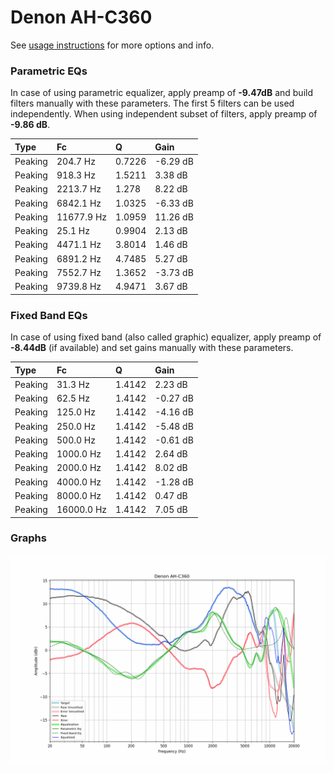 # Denon AH-C360
See [usage instructions](https://github.com/jaakkopasanen/AutoEq#usage) for more options and info.

### Parametric EQs
In case of using parametric equalizer, apply preamp of **-9.47dB** and build filters manually
with these parameters. The first 5 filters can be used independently.
When using independent subset of filters, apply preamp of **-9.86 dB**.

| Type    | Fc         |      Q | Gain     |
|:--------|:-----------|:-------|:---------|
| Peaking | 204.7 Hz   | 0.7226 | -6.29 dB |
| Peaking | 918.3 Hz   | 1.5211 | 3.38 dB  |
| Peaking | 2213.7 Hz  | 1.278  | 8.22 dB  |
| Peaking | 6842.1 Hz  | 1.0325 | -6.33 dB |
| Peaking | 11677.9 Hz | 1.0959 | 11.26 dB |
| Peaking | 25.1 Hz    | 0.9904 | 2.13 dB  |
| Peaking | 4471.1 Hz  | 3.8014 | 1.46 dB  |
| Peaking | 6891.2 Hz  | 4.7485 | 5.27 dB  |
| Peaking | 7552.7 Hz  | 1.3652 | -3.73 dB |
| Peaking | 9739.8 Hz  | 4.9471 | 3.67 dB  |

### Fixed Band EQs
In case of using fixed band (also called graphic) equalizer, apply preamp of **-8.44dB**
(if available) and set gains manually with these parameters.

| Type    | Fc         |      Q | Gain     |
|:--------|:-----------|:-------|:---------|
| Peaking | 31.3 Hz    | 1.4142 | 2.23 dB  |
| Peaking | 62.5 Hz    | 1.4142 | -0.27 dB |
| Peaking | 125.0 Hz   | 1.4142 | -4.16 dB |
| Peaking | 250.0 Hz   | 1.4142 | -5.48 dB |
| Peaking | 500.0 Hz   | 1.4142 | -0.61 dB |
| Peaking | 1000.0 Hz  | 1.4142 | 2.64 dB  |
| Peaking | 2000.0 Hz  | 1.4142 | 8.02 dB  |
| Peaking | 4000.0 Hz  | 1.4142 | -1.28 dB |
| Peaking | 8000.0 Hz  | 1.4142 | 0.47 dB  |
| Peaking | 16000.0 Hz | 1.4142 | 7.05 dB  |

### Graphs
![](./Denon%20AH-C360.png)